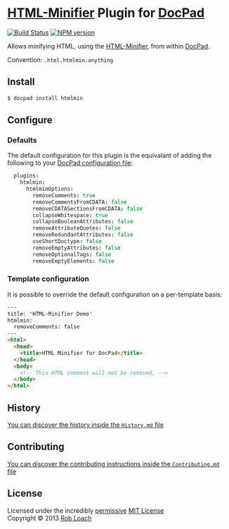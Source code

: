 # [HTML-Minifier](http://github.com/kangax/html-minifier) Plugin for [DocPad](http://docpad.org)

[![Build Status](https://secure.travis-ci.org/RobLoach/docpad-plugin-htmlmin.png?branch=master)](http://travis-ci.org/RobLoach/docpad-plugin-htmlmin "Check this project's build status on TravisCI")
[![NPM version](https://badge.fury.io/js/docpad-plugin-htmlmin.png)](http://badge.fury.io/js/docpad-plugin-htmlmin "View this project on NPM")

Allows minifying HTML, using the [HTML-Minifier](http://github.com/kangax/html-minifier),
from within [DocPad](https://docpad.org).

Convention:  `.html.htmlmin.anything`


## Install

```bash
$ docpad install htmlmin
```


## Configure

### Defaults

The default configuration for this plugin is the equivalant of adding the following to your [DocPad configuration file](http://docpad.org/docs/config):

``` coffee
  plugins:
    htmlmin:
      htmlminOptions:
        removeComments: true
        removeCommentsFromCDATA: false
        removeCDATASectionsFromCDATA: false
        collapseWhitespace: true
        collapseBooleanAttributes: false
        removeAttributeQuotes: false
        removeRedundantAttributes: false
        useShortDoctype: false
        removeEmptyAttributes: false
        removeOptionalTags: false
        removeEmptyElements: false
```

### Template configuration

It is possible to override the default configuration on a per-template basis:

``` html
---
title: 'HTML-Minifier Demo'
htmlmin:
  removeComments: false
---
<html>
  <head>
    <title>HTML Minifier for DocPad</title>
  </head>
  <body>
    <!-- This HTML comment will not be removed. -->
  </body>
</html>
```


## History
[You can discover the history inside the `History.md` file](https://github.com/robloach/docpad-plugin-htmlmin/blob/master/History.md#files)


## Contributing
[You can discover the contributing instructions inside the `Contributing.md` file](https://github.com/robloach/docpad-plugin-htmlmin/blob/master/Contributing.md#files)


## License
Licensed under the incredibly [permissive](http://en.wikipedia.org/wiki/Permissive_free_software_licence) [MIT License](http://creativecommons.org/licenses/MIT/)
<br/>Copyright &copy; 2013 [Rob Loach](http://robloach.net)
